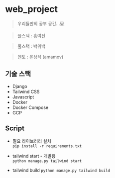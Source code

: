 # web_project

> 우리들만의 공부 공간...💻

> 풀스택 : 홍여진

> 풀스택 : 박위백

> 멘토 : 윤상석 (amamov)

## 기술 스택

* Django
* Tailwind CSS
* Javascript
* Docker
* Docker Compose
* GCP

## Script

* 필요 라이브러리 설치   
`pip install -r requirements.txt`

* tailwind start - 개발용  
`python manage.py tailwind start`

* tailwind build 
`python manage.py tailwind build`
